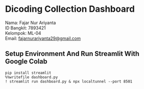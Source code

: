 # Dicoding Collection Dashboard
Nama: Fajar Nur Ariyanta<br />
ID Bangkit: 7893421<br />
Kelompok: ML-04<br />
Email: fajarnurariyanta29@gmail.com <br />
## Setup Environment And Run Streamlit With Google Colab

```
pip install streamlit
%%writefile dashboard.py
! streamlit run dashboard.py & npx localtunnel --port 8501 
```
